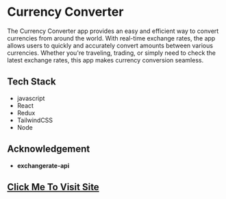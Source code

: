 

# Currency Converter 

The Currency Converter app provides an easy and efficient way to convert currencies from around the world. With real-time exchange rates, the app allows users to quickly and accurately convert amounts between various currencies. Whether you're traveling, trading, or simply need to check the latest exchange rates, this app makes currency conversion seamless.


## Tech Stack
- javascript
- React
- Redux
- TailwindCSS
- Node


## Acknowledgement 

- **exchangerate-api** 

## [Click Me To Visit Site](currency-converter-sdm3-fqbs6kyi7-prakhar-saxena-s-projects.vercel.app)
